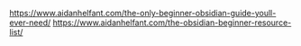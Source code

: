 https://www.aidanhelfant.com/the-only-beginner-obsidian-guide-youll-ever-need/
https://www.aidanhelfant.com/the-obsidian-beginner-resource-list/